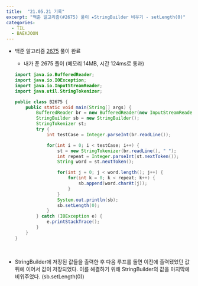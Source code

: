 ```yaml
---
title:  "21.05.21 기록"
excerpt: "백준 알고리즘(#2675) 풀이 ★StringBuilder 비우기 - setLength(0)"
categories:
  - TIL
  - BAEKJOON
---
```



+ 백준 알고리즘 [2675](https://www.acmicpc.net/problem/2675) 풀이 완료

  + 내가 푼 2675 풀이 (메모리 14MB, 시간 124ms로 통과)<br />

  ```java
  import java.io.BufferedReader;
  import java.io.IOException;
  import java.io.InputStreamReader;
  import java.util.StringTokenizer;

  public class B2675 {
      public static void main(String[] args) {
          BufferedReader br = new BufferedReader(new InputStreamReader(System.in));
          StringBuilder sb = new StringBuilder();
          StringTokenizer st;
          try {
              int testCase = Integer.parseInt(br.readLine());

              for(int i = 0; i < testCase; i++) {
                  st = new StringTokenizer(br.readLine(), " ");
                  int repeat = Integer.parseInt(st.nextToken());
                  String word = st.nextToken();

                  for(int j = 0; j < word.length(); j++) {
                      for(int k = 0; k < repeat; k++) {
                          sb.append(word.charAt(j));
                      }
                  }
                  System.out.println(sb);
                  sb.setLength(0);
              }
          } catch (IOException e) {
              e.printStackTrace();
          }
      }
  }

  ```
<br />

  + StringBuilder에 저장된 값들을 출력한 후 다음 루프를 돌면 이전에 출력됐었던 값 뒤에 이어서 값이 저장되었다. 이를 해결하기 위해 StringBuilder의 값을 마지막에 비워주었다. (sb.setLength(0))
